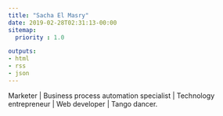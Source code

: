 ```yaml
---
title: "Sacha El Masry"
date: 2019-02-28T02:31:13-00:00
sitemap:
  priority : 1.0

outputs:
- html
- rss
- json
---
```

<p>Marketer | Business process automation specialist | Technology entrepreneur | Web developer | Tango dancer.</p>
